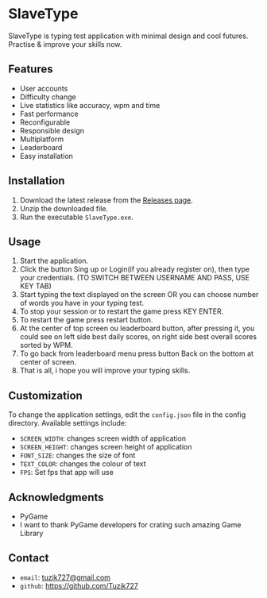 # SlaveType

SlaveType is typing test application with minimal design and cool futures.
Practise & improve your skills now.

## Features

- User accounts
- Difficulty change
- Live statistics like accuracy, wpm and time
- Fast performance
- Reconfigurable
- Responsible design
- Multiplatform
- Leaderboard
- Easy installation

## Installation

1. Download the latest release from the [Releases page](https://github.com/yourusername/yourrepository/releases).
2. Unzip the downloaded file.
3. Run the executable `SlaveType.exe`.

## Usage

1. Start the application.
2. Click the button Sing up or Login(if you already register on), then type your credentials. (TO SWITCH BETWEEN USERNAME AND PASS, USE KEY TAB)
3. Start typing the text displayed on the screen OR you can choose number of words you have in your typing test.
4. To stop your session or to restart the game press KEY ENTER.
5. To restart the game press restart button.
6. At the center of top screen ou leaderboard button, after pressing it, you could see on left side best daily scores, on right side best overall scores sorted by WPM.
7. To go back from leaderboard menu press button Back on the bottom at center of screen.
8. That is all, i hope you will improve your typing skills.

## Customization

To change the application settings, edit the `config.json` file in the config directory. Available settings include:

- `SCREEN_WIDTH`: changes screen width of application
- `SCREEN_HEIGHT`: changes screen height of application
- `FONT_SIZE`: changes the size of font
- `TEXT_COLOR`: changes the colour of text
- `FPS`: Set fps that app will use


## Acknowledgments

- PyGame
- I want to thank PyGame developers for crating such amazing Game Library 

## Contact

- `email`: tuzik727@gmail.com
- `github`: https://github.com/Tuzik727
